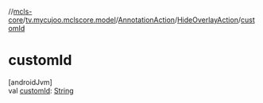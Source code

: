 //[mcls-core](../../../../index.md)/[tv.mycujoo.mclscore.model](../../index.md)/[AnnotationAction](../index.md)/[HideOverlayAction](index.md)/[customId](custom-id.md)

# customId

[androidJvm]\
val [customId](custom-id.md): [String](https://kotlinlang.org/api/latest/jvm/stdlib/kotlin/-string/index.html)
